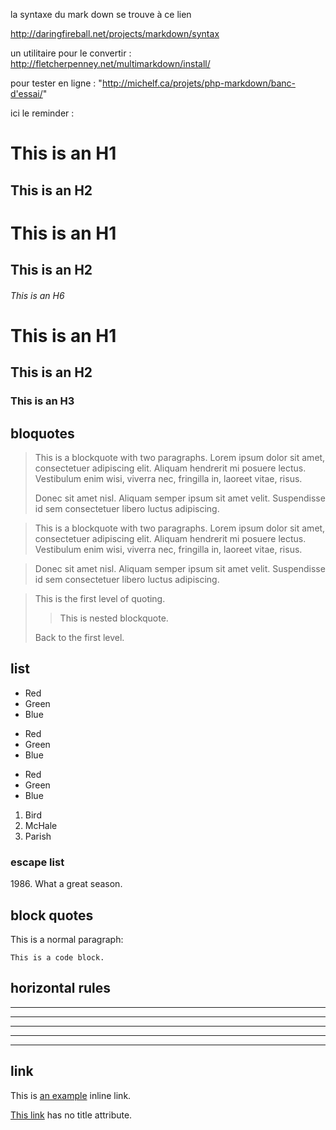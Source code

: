la syntaxe du mark down se trouve à ce lien

http://daringfireball.net/projects/markdown/syntax

un utilitaire pour le convertir : 
http://fletcherpenney.net/multimarkdown/install/

pour tester en ligne :
"http://michelf.ca/projets/php-markdown/banc-d'essai/"




ici le reminder :


This is an H1
=============

This is an H2
-------------

# This is an H1

## This is an H2

###### This is an H6


# This is an H1 #

## This is an H2 ##

### This is an H3 ######



## bloquotes ##

> This is a blockquote with two paragraphs. Lorem ipsum dolor sit amet,
> consectetuer adipiscing elit. Aliquam hendrerit mi posuere lectus.
> Vestibulum enim wisi, viverra nec, fringilla in, laoreet vitae, risus.
> 
> Donec sit amet nisl. Aliquam semper ipsum sit amet velit. Suspendisse
> id sem consectetuer libero luctus adipiscing.


> This is a blockquote with two paragraphs. Lorem ipsum dolor sit amet,
consectetuer adipiscing elit. Aliquam hendrerit mi posuere lectus.
Vestibulum enim wisi, viverra nec, fringilla in, laoreet vitae, risus.

> Donec sit amet nisl. Aliquam semper ipsum sit amet velit. Suspendisse
id sem consectetuer libero luctus adipiscing.



> This is the first level of quoting.
>
> > This is nested blockquote.
>
> Back to the first level.


## list ##

*   Red
*   Green
*   Blue

+   Red
+   Green
+   Blue

-   Red
-   Green
-   Blue

1.  Bird
2.  McHale
3.  Parish


### escape list ###
1986\. What a great season.

## block quotes ##

This is a normal paragraph:

    This is a code block.


## horizontal rules ##

* * *

***

*****

- - -

---------------------------------------

## link ##
This is [an example](http://example.com/ "Title") inline link.

[This link](http://example.net/) has no title attribute.


